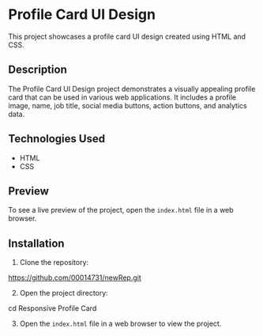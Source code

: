 # Profile Card UI Design

This project showcases a profile card UI design created using HTML and CSS.


## Description

The Profile Card UI Design project demonstrates a visually appealing profile card that can be used in various web applications. It includes a profile image, name, job title, social media buttons, action buttons, and analytics data.

## Technologies Used

- HTML
- CSS

## Preview

To see a live preview of the project, open the `index.html` file in a web browser.

## Installation

1. Clone the repository:

https://github.com/00014731/newRep.git


2. Open the project directory:

cd Responsive Profile Card

3. Open the `index.html` file in a web browser to view the project.



